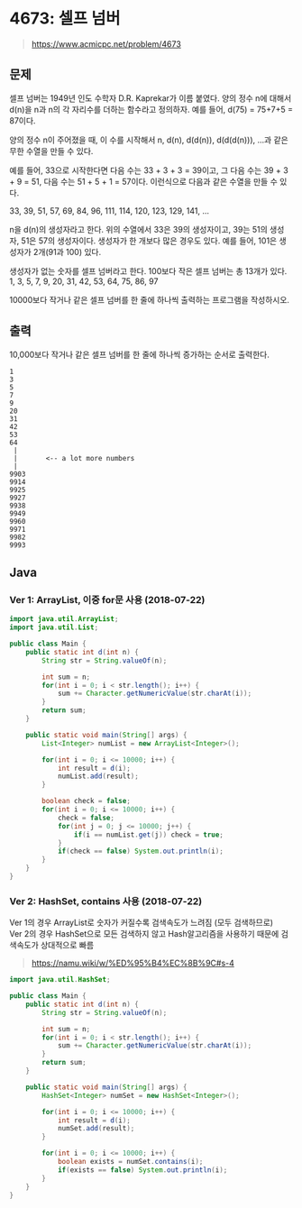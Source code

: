 # 4673: 셀프 넘버
> https://www.acmicpc.net/problem/4673

## 문제
셀프 넘버는 1949년 인도 수학자 D.R. Kaprekar가 이름 붙였다. 양의 정수 n에 대해서 d(n)을 n과 n의 각 자리수를 더하는 함수라고 정의하자. 예를 들어, d(75) = 75+7+5 = 87이다.

양의 정수 n이 주어졌을 때, 이 수를 시작해서 n, d(n), d(d(n)), d(d(d(n))), ...과 같은 무한 수열을 만들 수 있다.

예를 들어, 33으로 시작한다면 다음 수는 33 + 3 + 3 = 39이고, 그 다음 수는 39 + 3 + 9 = 51, 다음 수는 51 + 5 + 1 = 57이다. 이런식으로 다음과 같은 수열을 만들 수 있다.

33, 39, 51, 57, 69, 84, 96, 111, 114, 120, 123, 129, 141, ...

n을 d(n)의 생성자라고 한다. 위의 수열에서 33은 39의 생성자이고, 39는 51의 생성자, 51은 57의 생성자이다. 생성자가 한 개보다 많은 경우도 있다. 예를 들어, 101은 생성자가 2개(91과 100) 있다.

생성자가 없는 숫자를 셀프 넘버라고 한다. 100보다 작은 셀프 넘버는 총 13개가 있다. 1, 3, 5, 7, 9, 20, 31, 42, 53, 64, 75, 86, 97

10000보다 작거나 같은 셀프 넘버를 한 줄에 하나씩 출력하는 프로그램을 작성하시오.

## 출력
10,000보다 작거나 같은 셀프 넘버를 한 줄에 하나씩 증가하는 순서로 출력한다.

```
1
3
5
7
9
20
31
42
53
64
 |
 |       <-- a lot more numbers
 |
9903
9914
9925
9927
9938
9949
9960
9971
9982
9993
```

## Java
### Ver 1: ArrayList, 이중 for문 사용 (2018-07-22)
```java
import java.util.ArrayList;
import java.util.List;

public class Main {
	public static int d(int n) {
		String str = String.valueOf(n);

		int sum = n;
		for(int i = 0; i < str.length(); i++) {
			sum += Character.getNumericValue(str.charAt(i));
		}
		return sum;
	}

	public static void main(String[] args) {
		List<Integer> numList = new ArrayList<Integer>();

		for(int i = 0; i <= 10000; i++) {
			int result = d(i);
			numList.add(result);
		}

		boolean check = false;
		for(int i = 0; i <= 10000; i++) {
			check = false;
			for(int j = 0; j <= 10000; j++) {
				if(i == numList.get(j)) check = true;
			}
			if(check == false) System.out.println(i);
		}
	}
}
```

### Ver 2: HashSet, contains 사용 (2018-07-22)
Ver 1의 경우 ArrayList로 숫자가 커질수록 검색속도가 느려짐 (모두 검색하므로) <br>
Ver 2의 경우 HashSet으로 모든 검색하지 않고 Hash알고리즘을 사용하기 때문에 검색속도가 상대적으로 빠름
> https://namu.wiki/w/%ED%95%B4%EC%8B%9C#s-4

```java
import java.util.HashSet;

public class Main {
	public static int d(int n) {
		String str = String.valueOf(n);

		int sum = n;
		for(int i = 0; i < str.length(); i++) {
			sum += Character.getNumericValue(str.charAt(i));
		}
		return sum;
	}

	public static void main(String[] args) {
		HashSet<Integer> numSet = new HashSet<Integer>();

		for(int i = 0; i <= 10000; i++) {
			int result = d(i);
			numSet.add(result);
		}

		for(int i = 0; i <= 10000; i++) {
			boolean exists = numSet.contains(i);
			if(exists == false) System.out.println(i);
		}
	}
}
```
